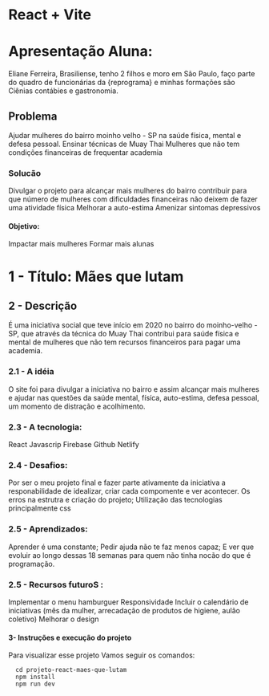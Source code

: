 # React + Vite
# Apresentação Aluna:
Eliane Ferreira, Brasiliense, tenho 2 filhos e moro em São Paulo, faço parte do quadro de funcionárias da {reprograma} e minhas formações são Ciênias contábies e gastronomia.

## Problema
Ajudar mulheres do bairro moinho velho - SP na saúde física, mental e defesa pessoal.
Ensinar técnicas de Muay Thai
Mulheres que não tem condições financeiras de frequentar academia


### Solucão
Divulgar o projeto para alcançar mais mulheres do bairro
contribuir para que número de mulheres com dificuldades financeiras não deixem de fazer uma atividade física
Melhorar a auto-estima 
Amenizar sintomas depressivos

#### Objetivo: 
Impactar mais mulheres 
Formar mais alunas

#  1 - Título: Mães que lutam

## 2 - Descrição
É uma iniciativa social que teve início em 2020 no bairro do moinho-velho -SP, que através da técnica do Muay Thai contribui para saúde física e mental de mulheres que não tem recursos financeiros para pagar uma academia.

### 2.1 -  A idéia 
O site foi para divulgar a iniciativa no bairro e assim alcançar mais mulheres e ajudar nas questões da saúde mental, físíca, auto-estima, defesa pessoal, um momento de distração e acolhimento.

### 2.3 - A tecnologia:
React
Javascrip
Firebase
Github
Netlify

### 2.4 - Desafios:
Por ser o meu projeto final e fazer parte ativamente da iniciativa a responabilidade de idealizar, criar cada compomente e ver acontecer.
Os erros na estrutra e criação do projeto;
Utilização das tecnologias principalmente css

### 2.5 - Aprendizados:
Aprender é uma constante;
Pedir ajuda não te faz menos capaz;
E ver que evoluir ao longo dessas 18 semanas para quem não tinha nocão do que é programação.

### 2.5 - Recursos futuroS :
Implementar o menu hamburguer
Responsividade
Incluir o calendário de iniciativas (mês da mulher, arrecadação de produtos de higiene, aulão coletivo)
Melhorar o design 

#### 3- Instruções e execução do projeto

Para visualizar esse projeto 
Vamos seguir os comandos:

      cd projeto-react-maes-que-lutam
      npm install
      npm run dev






